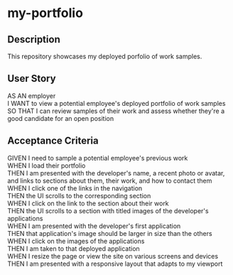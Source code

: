 # my-portfolio

## Description
This repository showcases my deployed porfolio of work samples.

## User Story
AS AN employer  
I WANT to view a potential employee's deployed portfolio of work samples  
SO THAT I can review samples of their work and assess whether they're a good candidate for an open position  

## Acceptance Criteria
GIVEN I need to sample a potential employee's previous work  
WHEN I load their portfolio  
THEN I am presented with the developer's name, a recent photo or avatar, and links to sections about them, their work, and how to contact them  
WHEN I click one of the links in the navigation  
THEN the UI scrolls to the corresponding section  
WHEN I click on the link to the section about their work  
THEN the UI scrolls to a section with titled images of the developer's applications  
WHEN I am presented with the developer's first application  
THEN that application's image should be larger in size than the others  
WHEN I click on the images of the applications  
THEN I am taken to that deployed application  
WHEN I resize the page or view the site on various screens and devices  
THEN I am presented with a responsive layout that adapts to my viewport  
